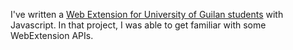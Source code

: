  I've written a [Web Extension for University of Guilan students](https://avestura.github.io/Guilan-Web-Tools/) with Javascript. In that project, I was able to get familiar with some WebExtension APIs. 

